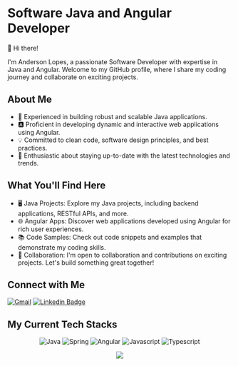 <div align="left">

  # Software Java and Angular Developer

👋 Hi there! 

I'm Anderson Lopes, a passionate Software Developer with expertise in Java and Angular. 
Welcome to my GitHub profile, where I share my coding journey and collaborate on exciting projects.

## About Me

- 🔧 Experienced in building robust and scalable Java applications.
- 🅰️ Proficient in developing dynamic and interactive web applications using Angular.
- 💡 Committed to clean code, software design principles, and best practices.
- 🚀 Enthusiastic about staying up-to-date with the latest technologies and trends.

## What You'll Find Here

- 🖥️ Java Projects: Explore my Java projects, including backend applications, RESTful APIs, and more.
- 🌐 Angular Apps: Discover web applications developed using Angular for rich user experiences.
- 📚 Code Samples: Check out code snippets and examples that demonstrate my coding skills.
- 🤝 Collaboration: I'm open to collaboration and contributions on exciting projects. Let's build something great together!

## Connect with Me
  
[![Gmail](https://img.shields.io/badge/Gmail-D14836?style=for-the-badge&logo=gmail&logoColor=white)](mailto:anderson.lopes.2010@gmail.com)
[![Linkedin Badge](https://img.shields.io/badge/-linkedin-blue?style=flat&logo=Linkedin&logoColor=white)](https://www.linkedin.com/in/anderson-lopes-8a218956)

</div>

## My Current Tech Stacks

<div align="center">
  
![Java](https://img.shields.io/badge/java-%23ED8B00.svg?style=for-the-badge&logo=openjdk&logoColor=white)
![Spring](https://img.shields.io/badge/spring-%236DB33F.svg?style=for-the-badge&logo=spring&logoColor=white)
![Angular](https://img.shields.io/badge/angular-%23DD0031.svg?style=for-the-badge&logo=angular&logoColor=white)
![Javascript](http://img.shields.io/badge/-Javascript-yellow?style=flat-square&logo=Javascript&logoColor=white)
![Typescript](http://img.shields.io/badge/-Typescript-blue?style=flat-square&logo=Typescript&logoColor=white)


<img align='center' src="https://github-readme-stats.vercel.app/api/top-langs?username=andersonblopes&show_icons=true&layout=compact&langs_count=8">

</div>
